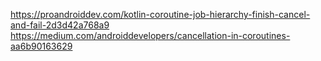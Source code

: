 https://proandroiddev.com/kotlin-coroutine-job-hierarchy-finish-cancel-and-fail-2d3d42a768a9
https://medium.com/androiddevelopers/cancellation-in-coroutines-aa6b90163629
